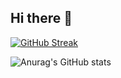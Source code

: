 ## Hi there 👋

<!--
**Pear-HyunJI/Pear-HyunJI** is a ✨ _special_ ✨ repository because its `README.md` (this file) appears on your GitHub profile.

Here are some ideas to get you started:

- 🔭 I’m currently working on ...
- 🌱 I’m currently learning ...
- 👯 I’m looking to collaborate on ...
- 🤔 I’m looking for help with ...
- 💬 Ask me about ...
- 📫 How to reach me: ...
- 😄 Pronouns: ...
- ⚡ Fun fact: ...
-->

[![GitHub Streak](https://streak-stats.demolab.com?user=Pear-HyunJI)](https://git.io/streak-stats)

![Anurag's GitHub stats](https://github-readme-stats.vercel.app/api?username=Pear-HyunJI&show_icons=true&theme=ambient_gradient)
